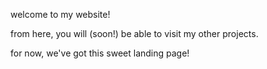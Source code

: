 welcome to my website!

from here, you will (soon!) be able to visit my other projects.

for now, we've got this sweet landing page!
